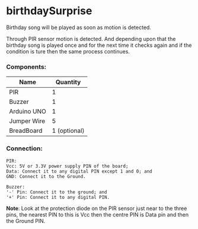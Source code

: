 # birthdaySurprise
Birthday song will be played as soon as motion is detected. 

Through PIR sensor motion is detected. And depending upon that the birthday song is played once and for the next time it checks again and if the condition is ture then the same process continues.

### Components:
Name   | Quantity
-------|---------
PIR    | 1
Buzzer | 1
Arduino UNO | 1
Jumper Wire| 5
BreadBoard | 1 (optional)
### Connection:
```
PIR:
Vcc: 5V or 3.3V power supply PIN of the board;
Data: Connect it to any digital PIN except 1 and 0; and
GND: Connect it to the Ground.

Buzzer:
'-' Pin: Connect it to the ground; and
'+' Pin: Connect it to any digital PIN.
```

__Note__: Look at the protection diode on the PIR sensor just near to the three pins, the nearest PIN to this is Vcc then the centre PIN is Data pin and then the Ground PIN.
